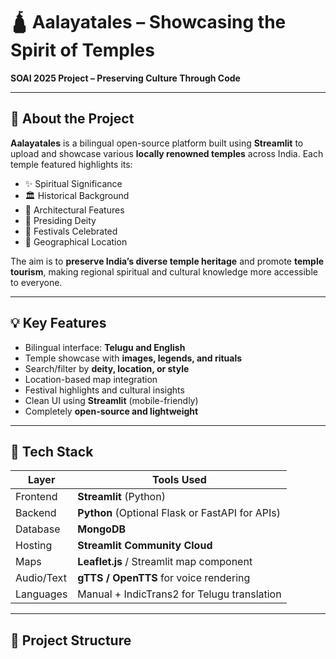 # 🛕 Aalayatales – Showcasing the Spirit of Temples

**SOAI 2025 Project – Preserving Culture Through Code**

---

## 🌟 About the Project

**Aalayatales**  is a bilingual open-source platform built using **Streamlit** to upload and showcase various **locally renowned temples** across India. Each temple featured highlights its:

- ✨ Spiritual Significance  
- 🏛️ Historical Background  
- 🏯 Architectural Features  
- 🙏 Presiding Deity  
- 🎉 Festivals Celebrated  
- 📍 Geographical Location  

The aim is to **preserve India’s diverse temple heritage** and promote **temple tourism**, making regional spiritual and cultural knowledge more accessible to everyone.

---

## 💡 Key Features

- Bilingual interface: **Telugu and English**
- Temple showcase with **images, legends, and rituals**
- Search/filter by **deity, location, or style**
- Location-based map integration
- Festival highlights and cultural insights
- Clean UI using **Streamlit** (mobile-friendly)
- Completely **open-source and lightweight**

---

## 🧪 Tech Stack

| Layer        | Tools Used                      |
|--------------|-------------------------------|
| Frontend     | **Streamlit** (Python)          |
| Backend      | **Python** (Optional Flask or FastAPI for APIs) |
| Database     | **MongoDB** |
| Hosting      | **Streamlit Community Cloud** |
| Maps         | **Leaflet.js** / Streamlit map component |
| Audio/Text   | **gTTS / OpenTTS** for voice rendering |
| Languages    | Manual + IndicTrans2 for Telugu translation |

---

## 📂 Project Structure

